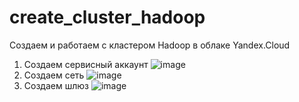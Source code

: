 # create_cluster_hadoop
Создаем и работаем с кластером Hadoop в облаке Yandex.Cloud

1. Создаем сервисный аккаунт
![image](https://github.com/user-attachments/assets/68cc0365-c86e-4dcc-8299-22aaf6efd2b4)
2. Создаем сеть
![image](https://github.com/user-attachments/assets/f22f9f6b-182e-47ab-982d-755ef138ae0c)
3. Создаем шлюз
![image](https://github.com/user-attachments/assets/8e9a65d7-e9cb-47ca-b9b2-a24a87ee6078)

